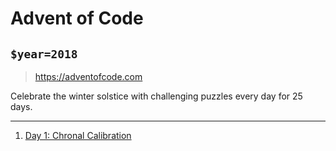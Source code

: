 # Advent of Code
## `$year=2018`

> https://adventofcode.com

Celebrate the winter solstice with challenging puzzles every day for 25 days.

---

1. [Day 1: Chronal Calibration][1]


[1]: https://adventofcode.com/2018/day/1